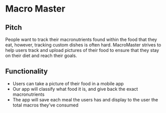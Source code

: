 # Macro Master

## Pitch 
People want to track their macronutrients found within the food that they eat, however, tracking custom dishes is often hard. MacroMaster strives to help users track and upload pictures of their food to ensure that they stay on their diet and reach their goals.

## Functionality
- Users can take a picture of their food in a mobile app
- Our app will classify what food it is, and give back the exact macronutrients
- The app will save each meal the users has and display to the user the total macros they’ve consumed
